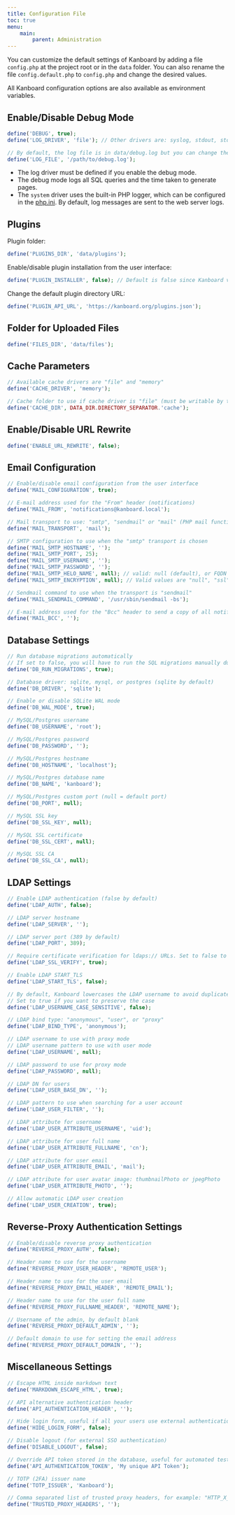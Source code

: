 ```yaml
---
title: Configuration File
toc: true
menu:
    main:
        parent: Administration
---
```


You can customize the default settings of Kanboard by adding a file `config.php` at the project root or in the `data` folder. You can also rename the file `config.default.php` to `config.php` and change the desired values.

All Kanboard configuration options are also available as environment variables.

## Enable/Disable Debug Mode

```php
define('DEBUG', true);
define('LOG_DRIVER', 'file'); // Other drivers are: syslog, stdout, stderr, system, or file

// By default, the log file is in data/debug.log but you can change the path:
define('LOG_FILE', '/path/to/debug.log');
```

- The log driver must be defined if you enable the debug mode.
- The debug mode logs all SQL queries and the time taken to generate pages.
- The `system` driver uses the built-in PHP logger, which can be configured in the [php.ini](http://php.net/manual/en/errorfunc.configuration.php#ini.error-log). By default, log messages are sent to the web server logs.

## Plugins

Plugin folder:

```php
define('PLUGINS_DIR', 'data/plugins');
```

Enable/disable plugin installation from the user interface:

```php
define('PLUGIN_INSTALLER', false); // Default is false since Kanboard v1.2.8
```

Change the default plugin directory URL:

```php
define('PLUGIN_API_URL', 'https://kanboard.org/plugins.json');
```

## Folder for Uploaded Files

```php
define('FILES_DIR', 'data/files');
```

## Cache Parameters

```php
// Available cache drivers are "file" and "memory"
define('CACHE_DRIVER', 'memory');

// Cache folder to use if cache driver is "file" (must be writable by the web server user)
define('CACHE_DIR', DATA_DIR.DIRECTORY_SEPARATOR.'cache');
```

## Enable/Disable URL Rewrite

```php
define('ENABLE_URL_REWRITE', false);
```

## Email Configuration

```php
// Enable/disable email configuration from the user interface
define('MAIL_CONFIGURATION', true);

// E-mail address used for the "From" header (notifications)
define('MAIL_FROM', 'notifications@kanboard.local');

// Mail transport to use: "smtp", "sendmail" or "mail" (PHP mail function)
define('MAIL_TRANSPORT', 'mail');

// SMTP configuration to use when the "smtp" transport is chosen
define('MAIL_SMTP_HOSTNAME', '');
define('MAIL_SMTP_PORT', 25);
define('MAIL_SMTP_USERNAME', '');
define('MAIL_SMTP_PASSWORD', '');
define('MAIL_SMTP_HELO_NAME', null); // valid: null (default), or FQDN
define('MAIL_SMTP_ENCRYPTION', null); // Valid values are "null", "ssl", or "tls"

// Sendmail command to use when the transport is "sendmail"
define('MAIL_SENDMAIL_COMMAND', '/usr/sbin/sendmail -bs');

// E-mail address used for the "Bcc" header to send a copy of all notifications
define('MAIL_BCC', '');
```

## Database Settings

```php
// Run database migrations automatically
// If set to false, you will have to run the SQL migrations manually during the next Kanboard upgrade
define('DB_RUN_MIGRATIONS', true);

// Database driver: sqlite, mysql, or postgres (sqlite by default)
define('DB_DRIVER', 'sqlite');

// Enable or disable SQLite WAL mode
define('DB_WAL_MODE', true);

// MySQL/Postgres username
define('DB_USERNAME', 'root');

// MySQL/Postgres password
define('DB_PASSWORD', '');

// MySQL/Postgres hostname
define('DB_HOSTNAME', 'localhost');

// MySQL/Postgres database name
define('DB_NAME', 'kanboard');

// MySQL/Postgres custom port (null = default port)
define('DB_PORT', null);

// MySQL SSL key
define('DB_SSL_KEY', null);

// MySQL SSL certificate
define('DB_SSL_CERT', null);

// MySQL SSL CA
define('DB_SSL_CA', null);
```

## LDAP Settings

```php
// Enable LDAP authentication (false by default)
define('LDAP_AUTH', false);

// LDAP server hostname
define('LDAP_SERVER', '');

// LDAP server port (389 by default)
define('LDAP_PORT', 389);

// Require certificate verification for ldaps:// URLs. Set to false to skip verification
define('LDAP_SSL_VERIFY', true);

// Enable LDAP START_TLS
define('LDAP_START_TLS', false);

// By default, Kanboard lowercases the LDAP username to avoid duplicate users (the database is case-sensitive)
// Set to true if you want to preserve the case
define('LDAP_USERNAME_CASE_SENSITIVE', false);

// LDAP bind type: "anonymous", "user", or "proxy"
define('LDAP_BIND_TYPE', 'anonymous');

// LDAP username to use with proxy mode
// LDAP username pattern to use with user mode
define('LDAP_USERNAME', null);

// LDAP password to use for proxy mode
define('LDAP_PASSWORD', null);

// LDAP DN for users
define('LDAP_USER_BASE_DN', '');

// LDAP pattern to use when searching for a user account
define('LDAP_USER_FILTER', '');

// LDAP attribute for username
define('LDAP_USER_ATTRIBUTE_USERNAME', 'uid');

// LDAP attribute for user full name
define('LDAP_USER_ATTRIBUTE_FULLNAME', 'cn');

// LDAP attribute for user email
define('LDAP_USER_ATTRIBUTE_EMAIL', 'mail');

// LDAP attribute for user avatar image: thumbnailPhoto or jpegPhoto
define('LDAP_USER_ATTRIBUTE_PHOTO', '');

// Allow automatic LDAP user creation
define('LDAP_USER_CREATION', true);
```

## Reverse-Proxy Authentication Settings

```php
// Enable/disable reverse proxy authentication
define('REVERSE_PROXY_AUTH', false);

// Header name to use for the username
define('REVERSE_PROXY_USER_HEADER', 'REMOTE_USER');

// Header name to use for the user email
define('REVERSE_PROXY_EMAIL_HEADER', 'REMOTE_EMAIL');

// Header name to use for the user full name
define('REVERSE_PROXY_FULLNAME_HEADER', 'REMOTE_NAME');

// Username of the admin, by default blank
define('REVERSE_PROXY_DEFAULT_ADMIN', '');

// Default domain to use for setting the email address
define('REVERSE_PROXY_DEFAULT_DOMAIN', '');
```

## Miscellaneous Settings

```php
// Escape HTML inside markdown text
define('MARKDOWN_ESCAPE_HTML', true);

// API alternative authentication header
define('API_AUTHENTICATION_HEADER', '');

// Hide login form, useful if all your users use external authentication
define('HIDE_LOGIN_FORM', false);

// Disable logout (for external SSO authentication)
define('DISABLE_LOGOUT', false);

// Override API token stored in the database, useful for automated tests
define('API_AUTHENTICATION_TOKEN', 'My unique API Token');

// TOTP (2FA) issuer name
define('TOTP_ISSUER', 'Kanboard');

// Comma separated list of trusted proxy headers, for example: "HTTP_X_REAL_IP,HTTP_X_FORWARDED_FOR"
define('TRUSTED_PROXY_HEADERS', '');
```
